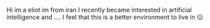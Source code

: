 Hi im a eliot 
im from iran
I recently became interested in artificial intelligence
and ....
I feel that this is a better environment to live in 😑

<!---
im-eliot/im-eliot is a ✨ special ✨ repository because its `README.md` (this file) appears on your GitHub profile.
You can click the Preview link to take a look at your changes.
--->
